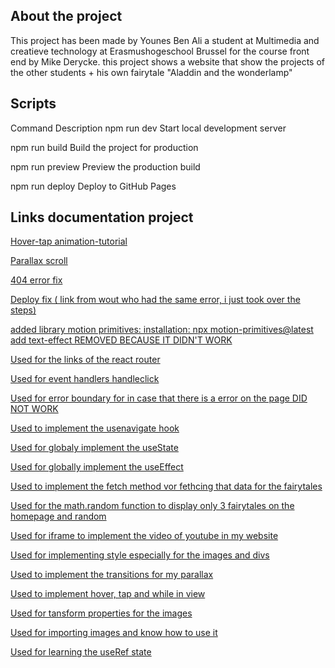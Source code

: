 ## About the project
This project has been made by Younes Ben Ali a student at Multimedia and creatieve technology at Erasmushogeschool Brussel for the course front end by Mike Derycke. this project shows a website that show the projects of the other students + his own fairytale "Aladdin and the wonderlamp"


## Scripts
Command	               Description
npm run dev	           Start local development server

npm run build	         Build the project for production

npm run preview	       Preview the production build

npm run deploy	       Deploy to GitHub Pages





## Links documentation project

  [Hover-tap animation-tutorial](https://youtu.be/g601zycsPVA?si=U47nUWePjb-PrpC2)
  
  [Parallax scroll](https://youtu.be/29UWA-GdA7k?si=8sSdkuRg8xHQcCrG)
  
  [404 error fix](https://youtu.be/fuGu-Ponjf8?si=roF68vpLt3z-quAN)
  
  [Deploy fix ( link from wout who had the same error, i just took over the steps)](https://chatgpt.com/share/682b3eeb-8054-8003-ab2b-8ca273860191)
  
  [added library motion primitives: installation: npx motion-primitives@latest add text-effect REMOVED BECAUSE IT DIDN'T WORK](https://motion-primitives.com/docs/text-effect#text-effect-per-character)
  
  [Used for the links of the react router](https://api.reactrouter.com/v7/functions/react_router.Link.html)
  
  [Used for event handlers handleclick](https://react.dev/learn/responding-to-events)
  
  [Used for error boundary for in case that there is a error on the page DID NOT WORK](https://legacy.reactjs.org/docs/error-boundaries.html)
  
  [Used to implement the usenavigate hook](https://api.reactrouter.com/v7/functions/react_router.useNavigate.html)
  
  [Used for globaly implement the useState](https://react.dev/reference/react/useState)
  
  [Used for globally implement the useEffect](https://react.dev/reference/react/useEffect)
  
  [Used to implement the fetch method vor fethcing that data for the fairytales](https://developer.mozilla.org/en-US/docs/Web/API/Window/fetch)
  
  [Used for the math.random function to display only 3 fairytales on the homepage and random](https://developer.mozilla.org/en-US/docs/Web/JavaScript/Reference/Global_Objects/Math/random)
  
  [Used for iframe to implement the video of youtube in my website ](https://developer.mozilla.org/en-US/docs/Web/HTML/Reference/Elements/iframe)
  
  [Used for implementing style especially for the images and divs](https://legacy.reactjs.org/docs/dom-elements.html#style)
  
  [Used to implement the transitions for my parallax](https://motion.dev/docs/react-transitions)
  
  [Used to implement hover, tap and while in view ](https://motion.dev/docs/react-gestures)
  
  [Used for tansform properties for the images](https://developer.mozilla.org/en-US/docs/Web/CSS/transform)
  
  [Used for importing images and know how to use it](https://create-react-app.dev/docs/adding-images-fonts-and-files/)
  
  [Used for learning the useRef state](https://react.dev/reference/react/useRef)
